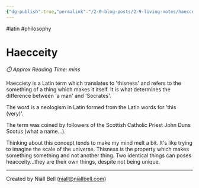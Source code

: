 ```yaml
---
{"dg-publish":true,"permalink":"/2-0-blog-posts/2-9-living-notes/haecceity/","title":"Haecceity","hide":true,"noteIcon":"","created":"2024-12-13T16:14:05.000+00:00","updated":"2024-12-13T16:19:22.000+00:00"}
---
```


#latin #philosophy 
# Haecceity
<p id="reading-time" style="font-style: italic;">⏱️ Approx Reading Time:  <span id="inserted-text"></span> mins</p>

Haecciety is a Latin term which translates to 'thisness' and refers to the something of a thing which makes it itself. It is what determines the difference between 'a man' and 'Socrates'.

The word is a neologism in Latin formed from the Latin words for 'this (very)'.

The term was coined by followers of the Scottish Catholic Priest John Duns Scotus (what a name...).

Thinking about this concept tends to make my mind melt a bit. It's like trying to imagine the scale of the universe. Thisness is the property which makes something something and not another thing. Two identical things can poses heacceity...they are their own things, despite not being unique.

---
Created by Niall Bell (niall@niallbell.com)
